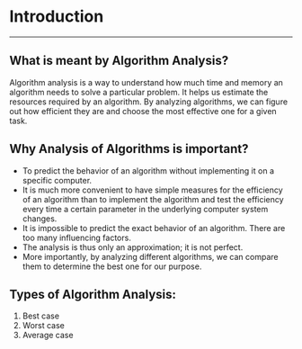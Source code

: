 # Introduction

---

## **What is meant by Algorithm Analysis?**

Algorithm analysis is a way to understand how much time and memory an algorithm needs to solve a particular problem. It helps us estimate the resources required by an algorithm. By analyzing algorithms, we can figure out how efficient they are and choose the most effective one for a given task.

## **Why Analysis of Algorithms is important?**

- To predict the behavior of an algorithm without implementing it on a specific computer.
- It is much more convenient to have simple measures for the efficiency of an algorithm than to implement the algorithm and test the efficiency every time a certain parameter in the underlying computer system changes.
- It is impossible to predict the exact behavior of an algorithm. There are too many influencing factors.
- The analysis is thus only an approximation; it is not perfect.
- More importantly, by analyzing different algorithms, we can compare them to determine the best one for our purpose.

## **Types of Algorithm Analysis:**

1. Best case
2. Worst case
3. Average case
